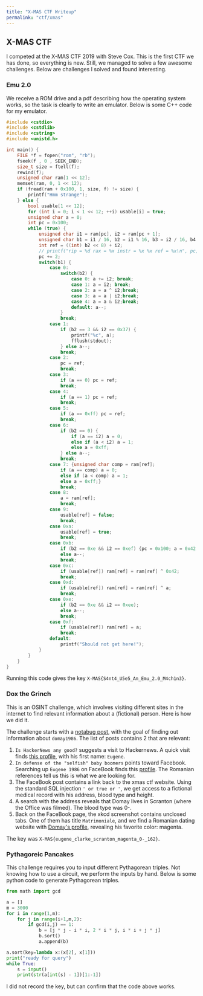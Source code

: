 ```yaml
---
title: "X-MAS CTF Writeup"
permalink: "ctf/xmas"
---
```

## X-MAS CTF
I competed at the X-MAS CTF 2019 with Steve Cox. This is the first CTF we has done, so everything is new. Still, we managed to solve a few awesome challenges. Below are challenges I solved and found interesting.

### Emu 2.0
We receive a ROM drive and a pdf describing how the operating system works, so the task is clearly to write an emulator. Below is some C++ code for my emulator.
```C++
#include <cstdio>
#include <cstdlib>
#include <cstring>
#include <unistd.h>

int main() {
    FILE *f = fopen("rom", "rb");
    fseek(f , 0 , SEEK_END);
    size_t size = ftell(f);
    rewind(f);
    unsigned char ram[1 << 12];
    memset(ram, 0, 1 << 12);
    if (fread(ram + 0x100, 1, size, f) != size) {
        printf("Hmm strange");
    } else {
        bool usable[1 << 12];
        for (int i = 0; i < 1 << 12; ++i) usable[i] = true;
        unsigned char a = 0;
        int pc = 0x100;
        while (true) {
            unsigned char i1 = ram[pc], i2 = ram[pc + 1];
            unsigned char b1 = i1 / 16, b2 = i1 % 16, b3 = i2 / 16, b4 = i2 % 16;
            int ref = ((int) b2 << 8) + i2;
            // printf("rip = %d rax = %x instr = %x %x ref = %x\n", pc, a, i1, i2, ref);
            pc += 2;
            switch(b1) {
                case 0:
                    switch(b2) {
                        case 0: a += i2; break;
                        case 1: a = i2; break;
                        case 2: a = a ^ i2;break;
                        case 3: a = a | i2;break;
                        case 4: a = a & i2;break;
                        default: a--;
                    }
                    break;
                case 1:
                    if (b2 == 3 && i2 == 0x37) {
                        printf("%c", a);
                        fflush(stdout);
                    } else a--;
                    break;
                case 2:
                    pc = ref;
                    break;
                case 3:
                    if (a == 0) pc = ref;
                    break;
                case 4:
                    if (a == 1) pc = ref;
                    break;
                case 5:
                    if (a == 0xff) pc = ref;
                    break;
                case 6:
                    if (b2 == 0) {
                        if (a == i2) a = 0;
                        else if (a < i2) a = 1;
                        else a = 0xff;
                    } else a--;
                    break;
                case 7: {unsigned char comp = ram[ref];
                    if (a == comp) a = 0;
                    else if (a < comp) a = 1;
                    else a = 0xff;}
                    break;
                case 8:
                    a = ram[ref];
                    break;
                case 9:
                    usable[ref] = false;
                    break;
                case 0xa:
                    usable[ref] = true;
                    break;
                case 0xb:
                    if (b2 == 0xe && i2 == 0xef) {pc = 0x100; a = 0x42;}
                    else a--;
                    break;
                case 0xc:
                    if (usable[ref]) ram[ref] = ram[ref] ^ 0x42;
                    break;
                case 0xd:
                    if (usable[ref]) ram[ref] = ram[ref] ^ a;
                    break;
                case 0xe:
                    if (b2 == 0xe && i2 == 0xee);
                    else a--;
                    break;
                case 0xf:
                    if (usable[ref]) ram[ref] = a;
                    break;
                default:
                    printf("Should not get here!");
            }
        }
    }
}
```
Running this code gives the key `X-MAS{S4nt4_U5e5_An_Emu_2.0_M4ch1n3}`.

### Dox the Grinch
This is an OSINT challenge, which involves visiting different sites in the internet to find relevant information about a (fictional) person. Here is how we did it.

The challenge starts with a [notabug post](https://notabug.io/t/whatever/comments/44530e6b7740f22940db9c176b621900d0bce697/i-hate-xmas), with the goal of finding out information about `domay1986`. The list of posts contains 2 that are relevant:
1. `Is HackerNews any good?` suggests a visit to Hackernews. A quick visit finds [this profile](https://news.ycombinator.com/user?id=Domay1986), with his first name: `Eugene`.
2. `In defense of the "selfish" baby boomers` points toward Facebook. Searching up `Eugene 1986` on FaceBook finds this [profile](https://www.facebook.com/eugene.clarke.56232). The Romanian references tell us this is what we are looking for.
3. The FaceBook post contains a link back to the xmas ctf website. Using the standard SQL injection `' or true or '`, we get access to a fictional medical record with his address, blood type and height.
4. A search with the address reveals that Domay lives in Scranton (where the Office was filmed). The blood type was 0-.
5. Back on the FaceBook page, the xkcd screenshot contains unclosed tabs. One of them has title `Matrimoniale`, and we find a Romanian dating website with [Domay's profile](https://www.matrimoniale.ro/Domay1986), revealing his favorite color: magenta.

The key was `X-MAS{eugene_clarke_scranton_magenta_0-_162}`.

### Pythagoreic Pancakes
This challenge requires you to input different Pythagorean triples. Not knowing how to use a circuit, we perform the inputs by hand. Below is some python code to generate Pythagorean triples.

```python
from math import gcd

a = []
m = 3000
for i in range(1,m):
    for j in range(i+1,m,2):
        if gcd(i,j) == 1:
            b = [j * j - i * i, 2 * i * j, i * i + j * j]
            b.sort()
            a.append(b)

a.sort(key=lambda x:(x[2], x[1]))
print("ready for query")
while True:
    s = input()
    print(str(a[int(s) - 1])[1:-1])
```

I did not record the key, but can confirm that the code above works.